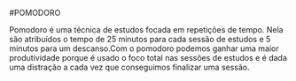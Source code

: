 #POMODORO

Pomodoro é uma técnica de estudos focada em repetições de tempo. Nela são atribuídos o tempo de 25 minutos para cada sessão de estudos e 5 minutos para um descanso.Com o pomodoro podemos ganhar uma maior produtividade porque é usado o foco total nas sessões de estudos e é dada uma distração a cada vez que conseguimos finalizar uma sessão.
